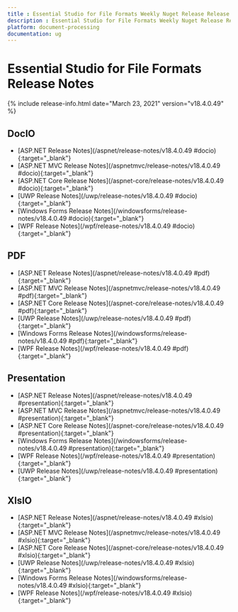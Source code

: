 ```yaml
---
title : Essential Studio for File Formats Weekly Nuget Release Release Notes  
description : Essential Studio for File Formats Weekly Nuget Release Release Notes  
platform: document-processing
documentation: ug
---
```


# Essential Studio for File Formats  Release Notes  

{% include release-info.html date="March 23, 2021" version="v18.4.0.49" %} 

## DocIO

* [ASP.NET Release Notes](/aspnet/release-notes/v18.4.0.49
#docio){:target="_blank"}
* [ASP.NET MVC Release Notes](/aspnetmvc/release-notes/v18.4.0.49
#docio){:target="_blank"}
* [ASP.NET Core Release Notes](/aspnet-core/release-notes/v18.4.0.49
#docio){:target="_blank"}
* [UWP Release Notes](/uwp/release-notes/v18.4.0.49
#docio){:target="_blank"}
* [Windows Forms Release Notes](/windowsforms/release-notes/v18.4.0.49
#docio){:target="_blank"}
* [WPF Release Notes](/wpf/release-notes/v18.4.0.49
#docio){:target="_blank"}


## PDF

* [ASP.NET Release Notes](/aspnet/release-notes/v18.4.0.49
#pdf){:target="_blank"}
* [ASP.NET MVC Release Notes](/aspnetmvc/release-notes/v18.4.0.49
#pdf){:target="_blank"}
* [ASP.NET Core Release Notes](/aspnet-core/release-notes/v18.4.0.49
#pdf){:target="_blank"}
* [UWP Release Notes](/uwp/release-notes/v18.4.0.49
#pdf){:target="_blank"}
* [Windows Forms Release Notes](/windowsforms/release-notes/v18.4.0.49
#pdf){:target="_blank"}
* [WPF Release Notes](/wpf/release-notes/v18.4.0.49
#pdf){:target="_blank"}


## Presentation

* [ASP.NET Release Notes](/aspnet/release-notes/v18.4.0.49
#presentation){:target="_blank"}
* [ASP.NET MVC Release Notes](/aspnetmvc/release-notes/v18.4.0.49
#presentation){:target="_blank"}
* [ASP.NET Core Release Notes](/aspnet-core/release-notes/v18.4.0.49
#presentation){:target="_blank"}
* [Windows Forms Release Notes](/windowsforms/release-notes/v18.4.0.49
#presentation){:target="_blank"}
* [WPF Release Notes](/wpf/release-notes/v18.4.0.49
#presentation){:target="_blank"}
* [UWP Release Notes](/uwp/release-notes/v18.4.0.49
#presentation){:target="_blank"}


## XlsIO

* [ASP.NET Release Notes](/aspnet/release-notes/v18.4.0.49
#xlsio){:target="_blank"}
* [ASP.NET MVC Release Notes](/aspnetmvc/release-notes/v18.4.0.49
#xlsio){:target="_blank"}
* [ASP.NET Core Release Notes](/aspnet-core/release-notes/v18.4.0.49
#xlsio){:target="_blank"}
* [UWP Release Notes](/uwp/release-notes/v18.4.0.49
#xlsio){:target="_blank"}
* [Windows Forms Release Notes](/windowsforms/release-notes/v18.4.0.49
#xlsio){:target="_blank"}
* [WPF Release Notes](/wpf/release-notes/v18.4.0.49
#xlsio){:target="_blank"}